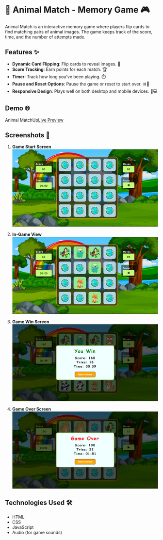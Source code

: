 # 🐾 Animal Match - Memory Game 🎮

Animal Match is an interactive memory game where players flip cards to find matching pairs of animal images. The game keeps track of the score, time, and the number of attempts made. 

## Features ✨

- **Dynamic Card Flipping**: Flip cards to reveal images. 🔄
- **Score Tracking**: Earn points for each match. 🏆
- **Timer**: Track how long you've been playing. ⏱️
- **Pause and Reset Options**: Pause the game or reset to start over. ⏸️🔄
- **Responsive Design**: Plays well on both desktop and mobile devices. 📱💻

## Demo 🌐

Animal MatchUp[Live Preview](https://animalmatchup.netlify.app)

## Screenshots 📸

1. **Game Start Screen**  
   ![Game Start Screen](screenshots/screen1.png)

2. **In-Game View**  
   ![In-Game View](screenshots/screen2.png)

3. **Game Win Screen**  
   ![Game Win Screen](screenshots/screen3.png)

4. **Game Over Screen**  
   ![Game Over Screen](screenshots/screen4.png)

## Technologies Used 🛠️

- HTML
- CSS
- JavaScript
- Audio (for game sounds)
